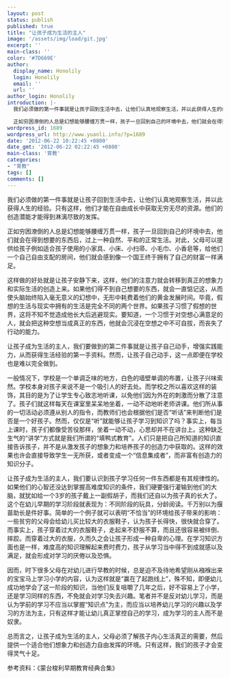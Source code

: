 ```yaml
---
layout: post
status: publish
published: true
title: "让孩子成为生活的主人"
image: '/assets/img/load/git.jpg'
excerpt: ''
main-class: ''
color: '#7D669E'
author:
  display_name: Honolily
  login: Honolily
  email: ''
  url: ''
author_login: Honolily
introduction: |-
  我们必须做的第一件事就是让孩子回到生活中去，让他们认真地观察生活，并以此获得人生的经验。只有这样，他们才能在自由成长中获取无穷无尽的资源。他们的创造潜能才能得到淋漓尽致的发挥。

  正如穷困潦倒的人总是幻想能够腰缠万贯一样，孩子一旦回到自己的环境中去，他们就会在得到想要的东西后，过上一种自然、平和的正常生活。对此，父母可以提供给孩子例如适合孩子使用的小家具、小床、小扫帚、小毛巾、小香皂等，给他们一个自己自由支配的房间，他们就会感到像一个国王终于拥有了自己的财富一样满足。
wordpress_id: 1689
wordpress_url: http://www.yuanli.info/?p=1689
date: '2012-06-22 10:22:45 +0800'
date_gmt: '2012-06-22 02:22:45 +0800'
main-class: '育教'
categories:
- "育教"
tags: []
comments: []
---
```

我们必须做的第一件事就是让孩子回到生活中去，让他们认真地观察生活，并以此获得人生的经验。只有这样，他们才能在自由成长中获取无穷无尽的资源。他们的创造潜能才能得到淋漓尽致的发挥。

正如穷困潦倒的人总是幻想能够腰缠万贯一样，孩子一旦回到自己的环境中去，他们就会在得到想要的东西后，过上一种自然、平和的正常生活。对此，父母可以提供给孩子例如适合孩子使用的小家具、小床、小扫帚、小毛巾、小香皂等，给他们一个自己自由支配的房间，他们就会感到像一个国王终于拥有了自己的财富一样满足。

这样做的好处就是让孩子安静下来，这样，他们的注意力就会转移到真正的想象力和实际生活的创造上来。如果他们得不到自己想要的东西，就会一直惦记这，从而使头脑始终陷入毫无意义的幻想中，无形中耗费着他们的黄金发展时间。毕竟，假想的生活与现实中拥有的生活是完全不同的两个世界。如果孩子习惯了假想的世界，这将不知不觉造成他长大后逃避现实。要知道，一个习惯于对空想心满意足的人，就会把这种空想当成真正的东西，他就会沉浸在空想之中不可自拔，而丧失了行动的能力。

让孩子成为生活的主人，我们要做到的第二件事就是让孩子自己动手，增强实践能力，从而获得生活经验的第一手资料。然而，让孩子自己动手，这一点即便在学校也是难以完全做到。

一般情况下，学校是一个单调乏味的地方，白色的墙壁单调的布置，让孩子兴味索然。学校本身对孩子来说不是一个吸引人的好去处。而学校之所以喜欢这样的装饰，其目的是为了让学生专心致志地听课，以免他们因为外在的刺激而分散了注意了。孩子们就这样每天在课室里呆呆地坐着，一动不动地听老师讲课。他们所从事的一切活动必须遵从别人的指令，而教师们也会根据他们是否&ldquo;听话&rdquo;来判断他们是否是一个好孩子。然而，仅仅是&ldquo;听&rdquo;就能够让孩子学习到知识了吗？事实上，每当上课时，孩子们都像受苦役那样，坐着一动不动，心思却并不在讲台上。这种缺乏生气的&ldquo;讲学&rdquo;方式就是我们所谓的&ldquo;填鸭式教育&rdquo;。人们只是把自己所知道的知识直接告诉孩子，并不是从激发孩子的想象力和培养孩子的创造力中获取的。这样的效果也许会直接导致学生一无所获，或者变成一个&ldquo;信息集成者&rdquo;，而非富有创造力的知识分子。

让孩子成为生活的主人，我们要认识到孩子学习任何一件东西都是有其规律性的。如果他们的心智还没达到掌握高难度知识的条件，我们硬要强行灌输到他们的大脑，就犹如给一个3岁的孩子戴上一副假胡子，而我们还自以为孩子真的长大了。这个在幼儿早期的学习阶段就表现为：不同阶段的玩具，分龄阅读。千万别以为揠苗助长是件好事。简单的一个例子就可以表明&ldquo;不恰当&rdquo;的环境给孩子带来的影响：一些贫穷的父母会给幼儿买比较大的衣服鞋子，认为孩子长得快，很快就合穿了。而事实上，孩子穿着过大的衣服鞋子，走起来不舒服不算，而且还很容易被绊倒、摔跤。而穿着过大的衣服，久而久之会让孩子形成一种自卑的心理。在学习知识方面也是一样，难度高的知识理解起来费时费力，孩子从学习当中得不到成就感以及满足，就会形成对学习的厌倦以及恐惧。

因而，时下很多父母在对幼儿进行早教的时候，总是迫不及待地希望刚从襁褓出来的宝宝马上学习小学的内容，认为这样就是&ldquo;赢在了起跑线上&rdquo;，殊不知，即便幼儿成功地学会了这一阶段的知识，当他们反复咀嚼了几年之后，好不容易上了小学，还是学习同样的东西，不免就会对学习失去兴趣。笔者并不是反对幼儿学习，而是认为学前的学习不应当以掌握&ldquo;知识点&rdquo;为主，而应当以培养幼儿学习的兴趣以及学习的方法为主，只有这样才能让幼儿真正掌控自己的学习，成为学习的主人而不是奴隶。

总而言之，让孩子成为生活的主人，父母必须了解孩子内心生活真正的需要，然后提供一个适合他们想象力和创造力自由发挥的环境。只有这样，我们的孩子才会变得灵气十足。

参考资料：《蒙台梭利早期教育经典合集》

